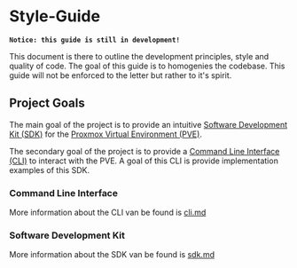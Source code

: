 # Style-Guide

**`Notice: this guide is still in development!`**

This document is there to outline the development principles, style and quality of code. The goal of this guide is to homogenies the codebase. This guide will not be enforced to the letter but rather to it's spirit.

## Project Goals

The main goal of the project is to provide an intuitive [Software Development Kit (SDK)](https://www.ibm.com/cloud/blog/sdk-vs-api) for the [Proxmox Virtual Environment (PVE)](https://www.proxmox.com/en/proxmox-ve).

The secondary goal of the project is to provide a [Command Line Interface (CLI)](https://en.wikipedia.org/wiki/Command-line_interface) to interact with the PVE. A goal of this CLI is provide implementation examples of this SDK.

### Command Line Interface

More information about the CLI van be found is [cli.md](cli.md)

### Software Development Kit

More information about the SDK van be found is [sdk.md](sdk.md)
